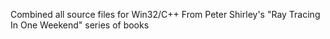 Combined all source files for Win32/C++
From Peter Shirley's "Ray Tracing In One Weekend" series of books
